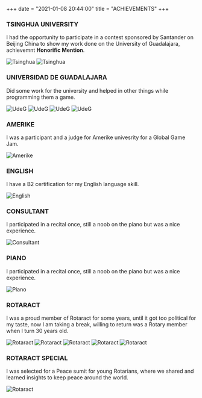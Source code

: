 +++
date = "2021-01-08 20:44:00"
title = "ACHIEVEMENTS"
+++

### **TSINGHUA UNIVERSITY**  
I had the opportunity to participate in a contest sponsored by Santander on Beijing China to show my work done on the University of Guadalajara, achievemnt **Honorific Mention**.

![Tsinghua](/img/achievements/tsinghua-1.jpg "Tsinghua")
![Tsinghua](/img/achievements/tsinghua-2.jpg "Tsinghua")

### **UNIVERSIDAD DE GUADALAJARA**  
Did some work for the university and helped in other things while programming them a game.

![UdeG](/img/achievements/udg-1.jpg "UdeG")
![UdeG](/img/achievements/udg-2.jpg "UdeG")
![UdeG](/img/achievements/udg-conference-1.jpg "UdeG")
![UdeG](/img/achievements/udg-conference-2.jpg "UdeG")

### **AMERIKE**  
I was a participant and a judge for Amerike univesrity for a Global Game Jam.

![Amerike](/img/achievements/amerike-ggj.jpg "Amerike")

### **ENGLISH**  
I have a B2 certification for my English language skill.

![English](/img/achievements/english-certificate.jpg "English")

### **CONSULTANT**  
I participated in a recital once, still a noob on the piano but was a nice experience.

![Consultant](/img/achievements/consultant-1.jpg "Consultant")

### **PIANO**  
I participated in a recital once, still a noob on the piano but was a nice experience.

![Piano](/img/achievements/piano-1.jpg "Piano")

### **ROTARACT**  
I was a proud member of Rotaract for some years, until it got too political for my taste, now I am taking a break, willing to return was a Rotary member when I turn 30 years old.

![Rotaract](/img/achievements/rotaract-1.jpg "Rotaract")
![Rotaract](/img/achievements/rotaract-2.jpg "Rotaract")
![Rotaract](/img/achievements/rotaract-3.jpg "Rotaract")
![Rotaract](/img/achievements/rotaract-4.jpg "Rotaract")
![Rotaract](/img/achievements/rotaract-5.jpg "Rotaract")

### **ROTARACT SPECIAL**  
I was selected for a Peace sumit for young Rotarians, where we shared and learned insights to keep peace around the world.

![Rotaract](/img/achievements/rotaract-special-1.jpg "Rotaract")